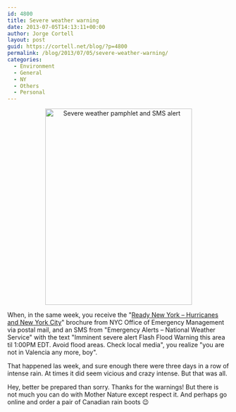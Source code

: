```yaml
---
id: 4800
title: Severe weather warning
date: 2013-07-05T14:13:11+00:00
author: Jorge Cortell
layout: post
guid: https://cortell.net/blog/?p=4800
permalink: /blog/2013/07/05/severe-weather-warning/
categories:
  - Environment
  - General
  - NY
  - Others
  - Personal
---
```

<p style="text-align: center">
  <img class="aligncenter" alt="Severe weather pamphlet and SMS alert" src="https://lh3.googleusercontent.com/-tsqFBl4r6a0/UdcJsmMb0II/AAAAAAAAM_U/vPbAQH5DgdE/w476-h637-no/IMG_2862.JPG" width="333" height="446" />
</p>

<p style="text-align: left">
  When, in the same week, you receive the "<a title="https://www.nyc.gov/html/oem/html/get_prepared/ready.shtml" href="https://www.nyc.gov/html/oem/html/get_prepared/ready.shtml" target="_blank">Ready New York – Hurricanes and New York City</a>" brochure from NYC Office of Emergency Management via postal mail, and an SMS from "Emergency Alerts – National Weather Service" with the text "Imminent severe alert Flash Flood Warning this area til 1:00PM EDT. Avoid flood areas. Check local media", you realize "you are not in Valencia any more, boy".
</p>

<p style="text-align: left">
  That happened las week, and sure enough there were three days in a row of intense rain. At times it did seem vicious and crazy intense. But that was all. 
</p>

<p style="text-align: left">
  Hey, better be prepared than sorry. Thanks for the warnings! But there is not much you can do with Mother Nature except respect it. And perhaps go online and order a pair of Canadian rain boots 😉
</p>